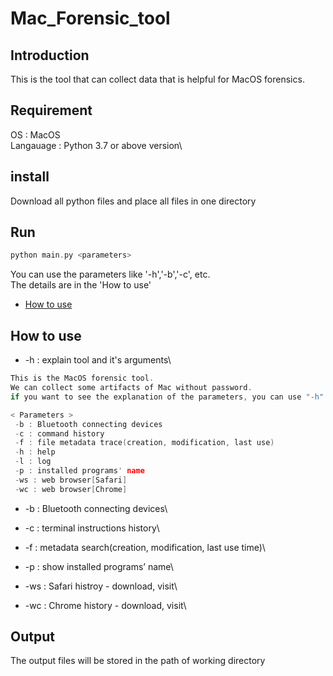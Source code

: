 # Mac_Forensic_tool

## Introduction
This is the tool that can collect data that is helpful for MacOS forensics.

## Requirement
OS : MacOS\
Langauage : Python 3.7 or above version\

## install
Download all python files and place all files in one directory

## Run
```c
python main.py <parameters>
```
You can use the parameters like '-h','-b','-c', etc.\
The details are in the 'How to use'
- [How to use](https://github.com/CSDF-LAB/tool/blob/main/PWB/Mac_Forensic_tool/Readme.md#how-to-use)

## How to use
- -h : explain tool and it's arguments\
```c
This is the MacOS forensic tool.
We can collect some artifacts of Mac without password.
if you want to see the explanation of the parameters, you can use "-h".

< Parameters >
 -b : Bluetooth connecting devices
 -c : command history
 -f : file metadata trace(creation, modification, last use)
 -h : help
 -l : log
 -p : installed programs' name
 -ws : web browser[Safari]
 -wc : web browser[Chrome]
```
- -b : Bluetooth connecting devices\

- -c : terminal instructions history\
 
- -f : metadata search(creation, modification, last use time)\

- -p : show installed programs’ name\
 
- -ws : Safari histroy - download, visit\

- -wc : Chrome history - download, visit\


## Output
The output files will be stored in the path of working directory
